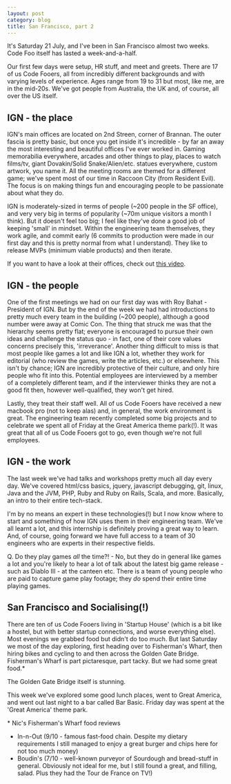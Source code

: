 ```yaml
---
layout: post
category: blog
title: San Francisco, part 2
---
```


It's Saturday 21 July, and I've been in San Francisco almost two weeks. Code Foo
itself has lasted a week-and-a-half.

Our first few days were setup, HR stuff, and meet and greets. There are 17 of us
Code Fooers, all from incredibly different backgrounds and with varying levels
of experience. Ages range from 19 to 31 but most, like me, are in the mid-20s.
We've got people from Australia, the UK and, of course, all over the US itself.

IGN - the place
---------------

IGN's main offices are located on 2nd Streen, corner of Brannan. The outer
fascia is pretty basic, but once you get inside it's incredible - by far an away
the most interesting and beautiful offices I've ever worked in. Gaming
memorabilia everywhere, arcades and other things to play, places to watch
films/tv, giant Dovakin/Solid Snake/Alien/etc. statues everywhere, custom
artwork, you name it. All the meeting rooms are themed for a different game;
we've spent most of our time in Raccoon City (from Resident Evil). The focus is
on making things fun and encouraging people to be passionate about what they do.

IGN is moderately-sized in terms of people (~200 people in the SF office), and
very very big in terms of popularity (~70m unique visitors a month I think). But
it doesn't feel too big; I feel like they've done a good job of keeping 'small'
in mindset. Within the engineering team themselves, they work agile, and commit
early (6 commits to production were made in our first day and this is pretty
normal from what I understand). They like to release MVPs (minimum viable
products) and then iterate.

If you want to have a look at their offices, check out [this
video](http://techcrunch.com/2011/03/02/tc-cribs-ign-hq-gets-its-game-on-with-lawn-gnomes-plumbers-and-creepy-dinosaurs).

IGN - the people
----------------

One of the first meetings we had on our first day was with Roy Bahat - President
of IGN. But by the end of the week we had had introductions to pretty much every
team in the building (~200 people), although a good number were away at Comic
Con. The thing that struck me was that the hierarchy seems pretty flat; everyone
is encouraged to pursue their own ideas and challenge the status quo - in fact,
one of their core values concerns precisely this, 'irreverance'. Another thing
difficult to miss is that most people like games a lot and like IGN a lot,
whether they work for editorial (who review the games, write the articles, etc.)
or elsewhere. This isn't by chance; IGN are incredibly protective of their
culture, and only hire people who fit into this. Potential employees are
interviewed by a member of a completely different team, and if the interviewer
thinks they are not a good fit then, however well-qualified, they won't get
hired.

Lastly, they treat their staff well. All of us Code Fooers have received a new
macbook pro (not to keep alas) and, in general, the work environment is great.
The engineering team recently completed some big projects and to celebrate we
spent all of Friday at the Great America theme park(!). It was great that all of
us Code Fooers got to go, even though we're not full employees.

IGN - the work
--------------

The last week we've had talks and workshops pretty much all day every day. We've
covered html/css basics, jquery, javascript debugging, git, linux, Java and the
JVM, PHP, Ruby and Ruby on Rails, Scala, and more. Basically, an intro to their
entire tech-stack.

I'm by no means an expert in these technologies(!) but I now know where to start
and something of how IGN uses them in their engineering team. We've all learnt a
lot, and this internship is definitely proving a great way to learn. And, of
course, going forward we have full access to a team of 30 engineers who are
experts in their respective fields.

Q. Do they play games *all* the time?! - No, but they do in general like games a
lot and you're likely to hear a lot of talk about the latest big game release -
such as Diablo III - at the canteen etc. There is a team of young people who are
paid to capture game play footage; they *do* spend their entire time playing
games.

San Francisco and Socialising(!)
--------------------------------

There are ten of us Code Fooers living in 'Startup House' (which is a bit like a
hostel, but with better startup connections, and worse everything else). Most
evenings we grabbed food but didn't do too much. But last Saturday we most of
the day exploring, first heading over to Fisherman's Wharf, then hiring bikes
and cycling to and then across the Golden Gate Bridge. Fisherman's Wharf is part
pictaresque, part tacky. But we had some great food.\*

The Golden Gate Bridge itself is stunning.

This week we've explored some good lunch places, went to Great America, and went
out last night to a bar called Bar Basic. Friday day was spent at the 'Great
America' theme park.

\* Nic's Fisherman's Wharf food reviews

* In-n-Out (9/10 - famous fast-food chain. Despite my dietary requirements I
still managed to enjoy a great burger and chips here for not too much money)
* Boudin's (7/10 - well-known purveyor of Sourdough and bread-stuff in general.
Obviously not ideal for me, but I still found a great, and filling, salad. Plus
they had the Tour de France on TV!)